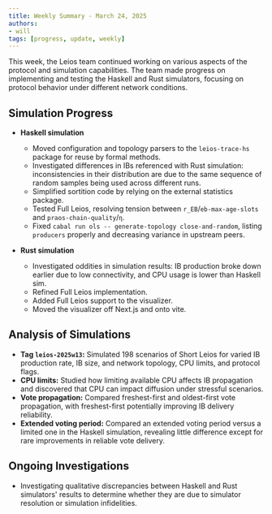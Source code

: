 ```yaml
---
title: Weekly Summary - March 24, 2025
authors:
- will
tags: [progress, update, weekly]
---
```


This week, the Leios team continued working on various aspects of the protocol and simulation capabilities. The team made progress on implementing and testing the Haskell and Rust simulators, focusing on protocol behavior under different network conditions.

## Simulation Progress

- **Haskell simulation**
  - Moved configuration and topology parsers to the `leios-trace-hs` package for reuse by formal methods.
  - Investigated differences in IBs referenced with Rust simulation: inconsistencies in their distribution are due to the same sequence of random samples being used across different runs.
  - Simplified sortition code by relying on the external statistics package.
  - Tested Full Leios, resolving tension between `r_EB`/`eb-max-age-slots` and `praos-chain-quality`/`η`.
  - Fixed `cabal run ols -- generate-topology close-and-random`, listing `producers` properly and decreasing variance in upstream peers.

- **Rust simulation**
  - Investigated oddities in simulation results: IB production broke down earlier due to low connectivity, and CPU usage is lower than Haskell sim.
  - Refined Full Leios implementation.
  - Added Full Leios support to the visualizer.
  - Moved the visualizer off Next.js and onto vite.

## Analysis of Simulations

- **Tag `leios-2025w13`:** Simulated 198 scenarios of Short Leios for varied IB production rate, IB size, and network topology, CPU limits, and protocol flags.
- **CPU limits:** Studied how limiting available CPU affects IB propagation and discovered that CPU can impact diffusion under stressful scenarios.
- **Vote propagation:** Compared freshest-first and oldest-first vote propagation, with freshest-first potentially improving IB delivery reliability.
- **Extended voting period:** Compared an extended voting period versus a limited one in the Haskell simulation, revealing little difference except for rare improvements in reliable vote delivery.

## Ongoing Investigations

- Investigating qualitative discrepancies between Haskell and Rust simulators' results to determine whether they are due to simulator resolution or simulation infidelities.
